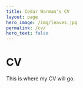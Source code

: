 ```yaml
---
title: Cedar Warman's CV
layout: page
hero_image: /img/leaves.jpg
permalink: /cv/
hero_text: false
---
```

# CV

This is where my CV will go.

